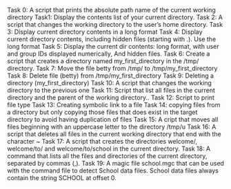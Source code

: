 Task 0: A script that prints the absolute path name of the current working directory
Task1: Display the contents list of your current directory.
Task 2: A script that changes the working directory to the user’s home directory.
Task 3: Display current directory contents in a long format
Task 4: Display current directory contents, including hidden files (starting with .). Use the long format
Task 5: Display the current dir contents: long format, with user and group IDs displayed numerically, And hidden files.
Task 6: Create a script that creates a directory named my_first_directory in the /tmp/ directory.
Task 7: Move the file betty from /tmp/ to /tmp/my_first_directory
Task 8: Delete file (betty) from /tmp/my_first_directory
Task 9: Deleting a directory (my_first_directory)
Task 10: A  script that changes the working directory to the previous one
Task 11: Script that list all files in the current directory and the parent of the working directory..
Task 12: Script to print file type
Task 13: Creating symbolic link to a file
Task 14: copying files from a directory but only copying those files that does exist in the target directory to avoid having duplication of files
Task 15: A cript that moves all files beginning with an uppercase letter to the directory /tmp/u
Task 16: A script that deletes all files in the current working directory that end with the character ~
Task 17: A script that creates the directories welcome/, welcome/to/ and welcome/to/school in the current directory.
Task 18: A command that lists all the files and directories of the current directory, separated by commas (,).
Task 19: A magic file school.mgc that can be used with the command file to detect School data files. School data files always contain the string SCHOOL at offset 0.
